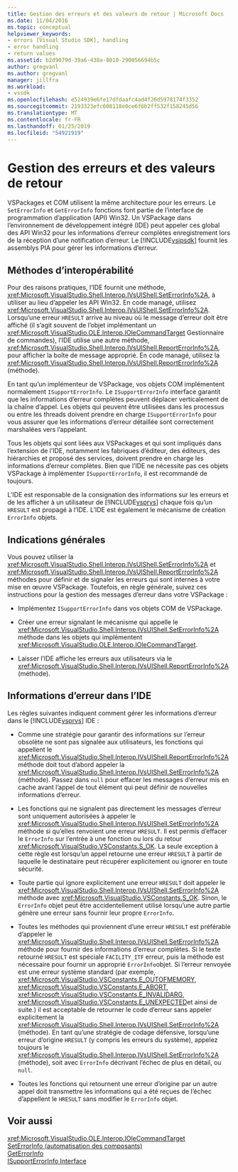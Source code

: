 ```yaml
---
title: Gestion des erreurs et des valeurs de retour | Microsoft Docs
ms.date: 11/04/2016
ms.topic: conceptual
helpviewer_keywords:
- errors [Visual Studio SDK], handling
- error handling
- return values
ms.assetid: b2d9079d-39a6-438a-8010-290056694b5c
author: gregvanl
ms.author: gregvanl
manager: jillfra
ms.workload:
- vssdk
ms.openlocfilehash: e524939e6fe17dfdaafc4ad4f26d5978174f3352
ms.sourcegitcommit: 2193323efc608118e0ce6f6b2ff532f158245d56
ms.translationtype: MT
ms.contentlocale: fr-FR
ms.lasthandoff: 01/25/2019
ms.locfileid: "54921919"
---
```

# <a name="error-handling-and-return-values"></a>Gestion des erreurs et des valeurs de retour
VSPackages et COM utilisent la même architecture pour les erreurs. Le `SetErrorInfo` et `GetErrorInfo` fonctions font partie de l’interface de programmation d’application (API) Win32. Un VSPackage dans l’environnement de développement intégré (IDE) peut appeler ces global des API Win32 pour les informations d’erreur complètes enregistrement lors de la réception d’une notification d’erreur. Le [!INCLUDE[vsipsdk](../extensibility/includes/vsipsdk_md.md)] fournit les assemblys PIA pour gérer les informations d’erreur.  
  
## <a name="interop-methods"></a>Méthodes d’interopérabilité  
 Pour des raisons pratiques, l’IDE fournit une méthode, <xref:Microsoft.VisualStudio.Shell.Interop.IVsUIShell.SetErrorInfo%2A>, à utiliser au lieu d’appeler les API Win32. En code managé, utilisez <xref:Microsoft.VisualStudio.Shell.Interop.IVsUIShell.SetErrorInfo%2A>. Lorsqu’une erreur `HRESULT` arrive au niveau où le message d’erreur doit être affiché (il s’agit souvent de l’objet implémentant un <xref:Microsoft.VisualStudio.OLE.Interop.IOleCommandTarget> Gestionnaire de commandes), l’IDE utilise une autre méthode, <xref:Microsoft.VisualStudio.Shell.Interop.IVsUIShell.ReportErrorInfo%2A>, pour afficher la boîte de message approprié. En code managé, utilisez la <xref:Microsoft.VisualStudio.Shell.Interop.IVsUIShell.ReportErrorInfo%2A> (méthode).  
  
 En tant qu’un implémenteur de VSPackage, vos objets COM implémentent normalement `ISupportErrorInfo`. Le `ISupportErrorInfo` interface garantit que les informations d’erreur complètes peuvent déplacer verticalement de la chaîne d’appel. Les objets qui peuvent être utilisées dans les processus ou entre les threads doivent prendre en charge `ISupportErrorInfo` pour vous assurer que les informations d’erreur détaillée sont correctement marshalées vers l’appelant.  
  
 Tous les objets qui sont liées aux VSPackages et qui sont impliqués dans l’extension de l’IDE, notamment les fabriques d’éditeur, des éditeurs, des hiérarchies et proposé des services, doivent prendre en charge les informations d’erreur complètes. Bien que l’IDE ne nécessite pas ces objets VSPackage à implémenter `ISupportErrorInfo`, il est recommandé de toujours.  
  
 L’IDE est responsable de la consignation des informations sur les erreurs et de les afficher à un utilisateur de [!INCLUDE[vsprvs](../code-quality/includes/vsprvs_md.md)] chaque fois qu’un `HRESULT` est propagé à l’IDE. L’IDE est également le mécanisme de création `ErrorInfo` objets.  
  
## <a name="general-guidelines"></a>Indications générales  
 Vous pouvez utiliser la <xref:Microsoft.VisualStudio.Shell.Interop.IVsUIShell.SetErrorInfo%2A> et <xref:Microsoft.VisualStudio.Shell.Interop.IVsUIShell.ReportErrorInfo%2A> méthodes pour définir et de signaler les erreurs qui sont internes à votre mise en œuvre VSPackage. Toutefois, en règle générale, suivez ces instructions pour la gestion des messages d’erreur dans votre VSPackage :  
  
-   Implémentez `ISupportErrorInfo` dans vos objets COM de VSPackage.  
  
-   Créer une erreur signalant le mécanisme qui appelle le <xref:Microsoft.VisualStudio.Shell.Interop.IVsUIShell.SetErrorInfo%2A> méthode dans les objets qui implémentent <xref:Microsoft.VisualStudio.OLE.Interop.IOleCommandTarget>.  
  
-   Laisser l’IDE affiche les erreurs aux utilisateurs via le <xref:Microsoft.VisualStudio.Shell.Interop.IVsUIShell.ReportErrorInfo%2A> (méthode).  
  
## <a name="error-information-in-the-ide"></a>Informations d’erreur dans l’IDE  
 Les règles suivantes indiquent comment gérer les informations d’erreur dans le [!INCLUDE[vsprvs](../code-quality/includes/vsprvs_md.md)] IDE :  
  
-   Comme une stratégie pour garantir des informations sur l’erreur obsolète ne sont pas signalée aux utilisateurs, les fonctions qui appellent le <xref:Microsoft.VisualStudio.Shell.Interop.IVsUIShell.ReportErrorInfo%2A> méthode doit tout d’abord appeler la <xref:Microsoft.VisualStudio.Shell.Interop.IVsUIShell.SetErrorInfo%2A> (méthode). Passez dans `null` pour effacer les messages d’erreur mis en cache avant l’appel de tout élément qui peut définir de nouvelles informations d’erreur.  
  
-   Les fonctions qui ne signalent pas directement les messages d’erreur sont uniquement autorisées à appeler le <xref:Microsoft.VisualStudio.Shell.Interop.IVsUIShell.SetErrorInfo%2A> méthode si qu’elles renvoient une erreur `HRESULT`. Il est permis d’effacer le `ErrorInfo` sur l’entrée à une fonction ou lors du retour <xref:Microsoft.VisualStudio.VSConstants.S_OK>. La seule exception à cette règle est lorsqu’un appel retourne une erreur `HRESULT` à partir de laquelle le destinataire peut récupérer explicitement ou ignorer en toute sécurité.  
  
-   Toute partie qui ignore explicitement une erreur `HRESULT` doit appeler le <xref:Microsoft.VisualStudio.Shell.Interop.IVsUIShell.SetErrorInfo%2A> méthode avec <xref:Microsoft.VisualStudio.VSConstants.S_OK>. Sinon, le `ErrorInfo` objet peut être accidentellement utilisé lorsqu’une autre partie génère une erreur sans fournir leur propre `ErrorInfo`.  
  
-   Toutes les méthodes qui proviennent d’une erreur `HRESULT` est préférable d’appeler le <xref:Microsoft.VisualStudio.Shell.Interop.IVsUIShell.SetErrorInfo%2A> méthode pour fournir des informations d’erreur complètes. Si le texte retourné `HRESULT` est spéciale `FACILITY_ITF` erreur, puis la méthode est nécessaire pour fournir un approprié `ErrorInfo`objet. Si l’erreur renvoyée est une erreur système standard (par exemple, <xref:Microsoft.VisualStudio.VSConstants.E_OUTOFMEMORY>, <xref:Microsoft.VisualStudio.VSConstants.E_ABORT>, <xref:Microsoft.VisualStudio.VSConstants.E_INVALIDARG>, <xref:Microsoft.VisualStudio.VSConstants.E_UNEXPECTED>et ainsi de suite.) il est acceptable de retourner le code d’erreur sans appeler explicitement la <xref:Microsoft.VisualStudio.Shell.Interop.IVsUIShell.SetErrorInfo%2A> (méthode). En tant qu’une stratégie de codage défensive, lorsqu’une erreur d’origine `HRESULT` (y compris les erreurs du système), appelez toujours le <xref:Microsoft.VisualStudio.Shell.Interop.IVsUIShell.SetErrorInfo%2A> (méthode), soit avec `ErrorInfo` décrivant l’échec de plus en détail, ou `null`.  
  
-   Toutes les fonctions qui retournent une erreur d’origine par un autre appel doit transmettre les informations qui a été reçues de l’échec d’appellent le `HRESULT` sans modifier le `ErrorInfo` objet.  
  
## <a name="see-also"></a>Voir aussi  
 <xref:Microsoft.VisualStudio.OLE.Interop.IOleCommandTarget>   
 [SetErrorInfo (automatisation des composants)](/previous-versions/windows/desktop/api/oleauto/nf-oleauto-seterrorinfo)   
 [GetErrorInfo](/previous-versions/windows/desktop/api/oleauto/nf-oleauto-geterrorinfo)   
 [ISupportErrorInfo Interface](/previous-versions/windows/desktop/api/oaidl/nn-oaidl-isupporterrorinfo)
